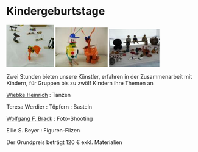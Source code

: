# Kindergeburtstage

![](resources/_wsb_125x97_KInderbasteln_red.jpg)
![](resources/_wsb_137x97_Markes+Bilder+110.jpg)
![](resources/_wsb_132x97_T$C3$B6pfern+web+15-red.jpg)

Zwei Stunden bieten unsere Künstler, erfahren in der Zusammenarbeit mit
Kindern, für Gruppen bis zu zwölf Kindern ihre Themen an

[Wiebke Heinrich](http://www.juneejah.de)
:   Tanzen

Teresa Werdier
:   Töpfern
:   Basteln

[Wolfgang F. Brack](http://www.wfb-foto.de)
:   Foto-Shooting

Ellie S. Beyer
:   Figuren-Filzen

Der Grundpreis beträgt 120 € exkl. Materialien

